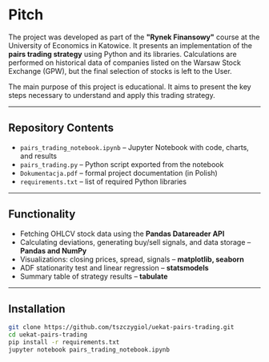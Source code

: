 # Pitch

The project was developed as part of the **"Rynek Finansowy"** course at the University of Economics in Katowice. It presents an implementation of the **pairs trading strategy** using Python and its libraries. Calculations are performed on historical data of companies listed on the Warsaw Stock Exchange (GPW), but the final selection of stocks is left to the User.

The main purpose of this project is educational. It aims to present the key steps necessary to understand and apply this trading strategy.

---

## Repository Contents

- `pairs_trading_notebook.ipynb` – Jupyter Notebook with code, charts, and results  
- `pairs_trading.py` – Python script exported from the notebook  
- `Dokumentacja.pdf` – formal project documentation (in Polish)  
- `requirements.txt` – list of required Python libraries

---

## Functionality

- Fetching OHLCV stock data using the **Pandas Datareader API**
- Calculating deviations, generating buy/sell signals, and data storage – **Pandas and NumPy**
- Visualizations: closing prices, spread, signals – **matplotlib, seaborn**
- ADF stationarity test and linear regression – **statsmodels**
- Summary table of strategy results – **tabulate**

---

## Installation

```bash
git clone https://github.com/tszczygiol/uekat-pairs-trading.git
cd uekat-pairs-trading
pip install -r requirements.txt
jupyter notebook pairs_trading_notebook.ipynb